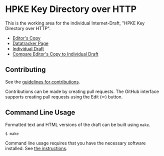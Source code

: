 # HPKE Key Directory over HTTP

This is the working area for the individual Internet-Draft, "HPKE Key Directory over HTTP".

* [Editor's Copy](https://thibmeu.github.io/draft-darling-ohai-hpke-key-directory-over-http/#go.draft-darling-ohai-hpke-key-directory-over-http.html)
* [Datatracker Page](https://datatracker.ietf.org/doc/draft-darling-ohai-hpke-key-directory-over-http)
* [Individual Draft](https://datatracker.ietf.org/doc/html/draft-darling-ohai-hpke-key-directory-over-http)
* [Compare Editor's Copy to Individual Draft](https://thibmeu.github.io/draft-darling-ohai-hpke-key-directory-over-http/#go.draft-darling-ohai-hpke-key-directory-over-http.diff)


## Contributing

See the
[guidelines for contributions](https://github.com/thibmeu/draft-darling-ohai-hpke-key-directory-over-http/blob//CONTRIBUTING.md).

Contributions can be made by creating pull requests.
The GitHub interface supports creating pull requests using the Edit (✏) button.


## Command Line Usage

Formatted text and HTML versions of the draft can be built using `make`.

```sh
$ make
```

Command line usage requires that you have the necessary software installed.  See
[the instructions](https://github.com/martinthomson/i-d-template/blob/main/doc/SETUP.md).

